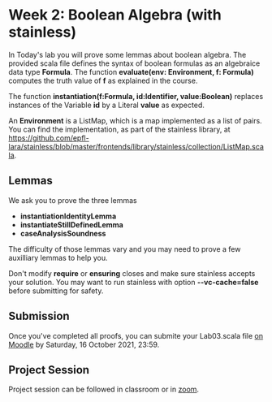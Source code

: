 # Week 2: Boolean Algebra (with stainless)

In Today's lab you will prove some lemmas about boolean algebra.
The provided scala file defines the syntax of boolean formulas as an algebraice data type **Formula**. The function **evaluate(env: Environment, f: Formula)** computes the truth value of **f** as explained in the course. 

The function **instantiation(f:Formula, id:Identifier, value:Boolean)** replaces instances of the Variable **id** by a Literal **value** as expected.

An **Environment** is a ListMap, which is a map implemented as a list of pairs. You can find the implementation, as part of the stainless library, at https://github.com/epfl-lara/stainless/blob/master/frontends/library/stainless/collection/ListMap.scala.

## Lemmas
We ask you to prove the three lemmas 
- **instantiationIdentityLemma**
- **instantiateStillDefinedLemma**
- **caseAnalysisSoundness**

The difficulty of those lemmas vary and you may need to prove a few auxilliary lemmas to help you. 

Don't modify **require** or **ensuring** closes and make sure stainless accepts your solution. You may want to run stainless with option **--vc-cache=false** before submitting for safety.



## Submission
Once you've completed all proofs, you can submite your Lab03.scala file [on Moodle](https://moodle.epfl.ch/mod/assign/view.php?id=1099233) by Saturday, 16 October 2021, 23:59.

## Project Session
Project session can be followed in classroom or in [zoom](https://epfl.zoom.us/j/69030789600).
